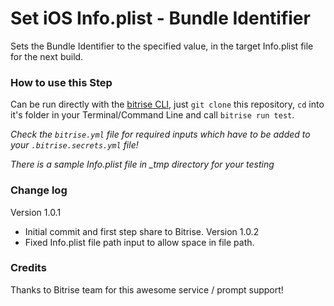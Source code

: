 # Set iOS Info.plist - Bundle Identifier

Sets the Bundle Identifier to the specified value, in the target Info.plist file for the next build.


### How to use this Step

Can be run directly with the [bitrise CLI](https://github.com/bitrise-io/bitrise),
just `git clone` this repository, `cd` into it's folder in your Terminal/Command Line
and call `bitrise run test`.

*Check the `bitrise.yml` file for required inputs which have to be
added to your `.bitrise.secrets.yml` file!*

*There is a sample Info.plist file in _tmp directory for your testing*

### Change log

Version 1.0.1
* Initial commit and first step share to Bitrise.
Version 1.0.2
* Fixed Info.plist file path input to allow space in file path.

### Credits

Thanks to Bitrise team for this awesome service / prompt support!
